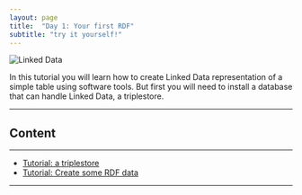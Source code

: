 ```yaml
---
layout: page
title:  "Day 1: Your first RDF"
subtitle: "try it yourself!"
---
```


<img src="tut1.png" alt="Linked Data">

In this tutorial you will learn how to create Linked Data representation of a simple table using software tools. 
But first you will need to install a database that can handle Linked Data, a triplestore. 

---------------

## Content
---
- [Tutorial: a triplestore](day1_1.md) 
- [Tutorial: Create some RDF data](day1_2.md)

--------------
